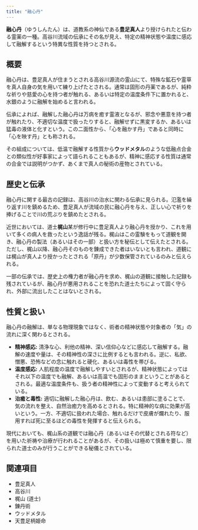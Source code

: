 ```yaml
---
title: "融心丹"
---
```


**融心丹**（ゆうしんたん）は、道教系の神仙である**豊足真人**より授けられたと伝わる霊薬の一種。高谷川流域の伝承にその名が見え、特定の精神状態や温度に感応して融解するという特異な性質を持つとされる。

## 概要

融心丹は、豊足真人が住まうとされる高谷川源流の霊山にて、特殊な鉱石や霊草を真人自身の気を用いて練り上げたとされる。通常は固形の丹薬であるが、純粋な祈りや慈愛の心を持つ者が触れる、あるいは特定の温度条件下に置かれると、水銀のように融解を始めると言われる。

伝承によれば、融解した融心丹は万病を癒す霊液となるが、邪念や悪意を持つ者が触れたり、不適切な温度で扱ったりすると、融解せずに黒変するか、あるいは猛毒の液体と化すという。この二面性から、「心を融かす丹」であると同時に「心を映す丹」とも称される。

その組成については、低温で融解する性質から**ウッドメタル**のような低融点合金との類似性が好事家によって語られることもあるが、精神に感応する性質は通常の合金では説明がつかず、あくまで真人の秘術の産物とされている。

## 歴史と伝承

融心丹に関する最古の記録は、高谷川の治水に関わる伝承に見られる。氾濫を繰り返す川を鎮めるため、豊足真人が流域の民に融心丹を与え、正しい心で祈りを捧げることで川の荒ぶりを鎮めたとされる。

近世においては、道士**梶山**某が修行中に豊足真人より融心丹を授かり、これを用いて多くの病人を救ったという逸話が残る。梶山はこの霊験をもって道観を開き、融心丹の製法（あるいはその一部）と扱い方を秘伝として伝えたとされる。ただし、梶山以降、融心丹そのものを錬成できた者はいないとも言われ、道観には梶山が真人より授かったとされる「原丹」が少数保管されているのみと伝えられる。

一部の伝承では、歴史上の権力者が融心丹を求め、梶山の道観に接触した記録も残されているが、融心丹が悪用されることを恐れた道士たちによって固く守られ、外部に流出したことはないとされる。

## 性質と扱い

融心丹の融解は、単なる物理現象ではなく、術者の精神状態や対象者の「気」の流れに深く関わるとされる。

*   **精神感応:** 清浄な心、利他の精神、深い信仰心などに感応して融解する。融解の速度や量は、その精神性の深さに比例するとも言われる。逆に、私欲、憎悪、恐怖などの念に触れると硬化、あるいは毒性を帯びる。
*   **温度感応:** 人肌程度の温度で融解しやすいとされるが、精神状態によってはそれ以下の温度でも融解、あるいは高温でも固形のままということがあるとされる。最適な温度条件も、扱う者の精神性によって変動すると考えられている。
*   **治癒と毒性:** 適切に融解した融心丹は、飲む、あるいは患部に塗ることで、気の流れを整え、自然治癒力を高めるとされる。特に精神的な病に効果が高いという。一方、不適切に扱われた場合、触れるだけで皮膚が爛れたり、服用すれば死に至るほどの毒性を発揮すると伝えられる。

現代においても、梶山系の道観では融心丹（あるいはその代替とされる符など）を用いた祈祷や治療が行われることがあるが、その扱いは極めて慎重を要し、限られた道士のみが行うことができる秘儀とされている。

## 関連項目

*   豊足真人
*   高谷川
*   梶山 (道士)
*   錬丹術
*   ウッドメタル
*   天豊足柄姫命